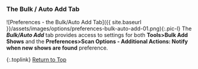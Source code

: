 <!-- START PREFERENCES {THE AUTO ADD TAB] ---- -->
### The Bulk / Auto Add Tab

![Preferences - the Bulk/Auto Add Tab]({{ site.baseurl }}/assets/images/options/preferences-bulk-auto-add-01.png){:.pic-l}
The _**Bulk/Auto Add**_ tab provides access to settings for both **Tools>Bulk Add Shows** and the **Preferences>Scan Options - Additional Actions: Notify when new shows are found** preference.



{:.toplink}
[Return to Top]()
<!-- END PREFERENCES {THE AUTO ADD TAB] ------ -->
